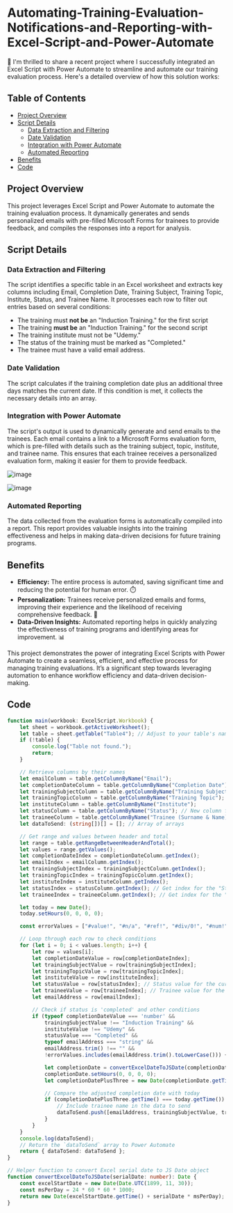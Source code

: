 # Automating-Training-Evaluation-Notifications-and-Reporting-with-Excel-Script-and-Power-Automate

🚀 I'm thrilled to share a recent project where I successfully integrated an Excel Script with Power Automate to streamline and automate our training evaluation process. Here's a detailed overview of how this solution works:

## Table of Contents
- [Project Overview](#project-overview)
- [Script Details](#script-details)
  - [Data Extraction and Filtering](#data-extraction-and-filtering)
  - [Date Validation](#date-validation)
  - [Integration with Power Automate](#integration-with-power-automate)
  - [Automated Reporting](#automated-reporting)
- [Benefits](#benefits)
- [Code](#code)


## Project Overview
This project leverages Excel Script and Power Automate to automate the training evaluation process. It dynamically generates and sends personalized emails with pre-filled Microsoft Forms for trainees to provide feedback, and compiles the responses into a report for analysis.

## Script Details

### Data Extraction and Filtering
The script identifies a specific table in an Excel worksheet and extracts key columns including Email, Completion Date, Training Subject, Training Topic, Institute, Status, and Trainee Name.
It processes each row to filter out entries based on several conditions:
- The training must **not be** an "Induction Training." for the first script
- The training **must be** an "Induction Training." for the second script
- The training institute must not be "Udemy."
- The status of the training must be marked as "Completed."
- The trainee must have a valid email address.

### Date Validation
The script calculates if the training completion date plus an additional three days matches the current date.
If this condition is met, it collects the necessary details into an array.

### Integration with Power Automate
The script's output is used to dynamically generate and send emails to the trainees.
Each email contains a link to a Microsoft Forms evaluation form, which is pre-filled with details such as the training subject, topic, institute, and trainee name.
This ensures that each trainee receives a personalized evaluation form, making it easier for them to provide feedback.

![image](https://github.com/symeon158/Automating-Training-Evaluation-Notifications-and-Reporting-with-Excel-Script-and-Power-Automate/assets/106148298/4662f7c6-ec45-40da-960b-48fc3822e2e8)

![image](https://github.com/symeon158/Automating-Training-Evaluation-Notifications-and-Reporting-with-Excel-Script-and-Power-Automate/assets/106148298/ddd4ab04-87fe-4e59-a07b-703e9d42ba41)


### Automated Reporting
The data collected from the evaluation forms is automatically compiled into a report.
This report provides valuable insights into the training effectiveness and helps in making data-driven decisions for future training programs.

## Benefits
- **Efficiency:** The entire process is automated, saving significant time and reducing the potential for human error. ⏱️
- **Personalization:** Trainees receive personalized emails and forms, improving their experience and the likelihood of receiving comprehensive feedback. 💌
- **Data-Driven Insights:** Automated reporting helps in quickly analyzing the effectiveness of training programs and identifying areas for improvement. 📊

This project demonstrates the power of integrating Excel Scripts with Power Automate to create a seamless, efficient, and effective process for managing training evaluations. It’s a significant step towards leveraging automation to enhance workflow efficiency and data-driven decision-making.

## Code

```typescript
function main(workbook: ExcelScript.Workbook) {
    let sheet = workbook.getActiveWorksheet();
    let table = sheet.getTable("Table4"); // Adjust to your table's name
    if (!table) {
        console.log("Table not found.");
        return;
    }

    // Retrieve columns by their names
    let emailColumn = table.getColumnByName("Email");
    let completionDateColumn = table.getColumnByName("Completion Date");
    let trainingSubjectColumn = table.getColumnByName("Training Subject");
    let trainingTopicColumn = table.getColumnByName("Training Topic");
    let instituteColumn = table.getColumnByName("Institute");
    let statusColumn = table.getColumnByName("Status"); // New column for status
    let traineeColumn = table.getColumnByName("Trainee (Surname & Name)"); // Retrieve Trainee column
    let dataToSend: (string[])[] = []; // Array of arrays

    // Get range and values between header and total
    let range = table.getRangeBetweenHeaderAndTotal();
    let values = range.getValues();
    let completionDateIndex = completionDateColumn.getIndex();
    let emailIndex = emailColumn.getIndex();
    let trainingSubjectIndex = trainingSubjectColumn.getIndex();
    let trainingTopicIndex = trainingTopicColumn.getIndex();
    let instituteIndex = instituteColumn.getIndex();
    let statusIndex = statusColumn.getIndex(); // Get index for the "Status" column
    let traineeIndex = traineeColumn.getIndex(); // Get index for the "Trainee" column

    let today = new Date();
    today.setHours(0, 0, 0, 0);

    const errorValues = ["#value!", "#n/a", "#ref!", "#div/0!", "#num!", "#name?", "#null!"];

    // Loop through each row to check conditions
    for (let i = 0; i < values.length; i++) {
        let row = values[i];
        let completionDateValue = row[completionDateIndex];
        let trainingSubjectValue = row[trainingSubjectIndex];
        let trainingTopicValue = row[trainingTopicIndex];
        let instituteValue = row[instituteIndex];
        let statusValue = row[statusIndex]; // Status value for the current row
        let traineeValue = row[traineeIndex]; // Trainee value for the current row
        let emailAddress = row[emailIndex];

        // Check if status is 'completed' and other conditions
        if (typeof completionDateValue === 'number' &&
            trainingSubjectValue !== "Induction Training" &&
            instituteValue !== "Udemy" &&
            statusValue === "Completed" &&
            typeof emailAddress === "string" &&
            emailAddress.trim() !== "" &&
            !errorValues.includes(emailAddress.trim().toLowerCase())) {

            let completionDate = convertExcelDateToJSDate(completionDateValue);
            completionDate.setHours(0, 0, 0, 0);
            let completionDatePlusThree = new Date(completionDate.getTime() + (3 * 24 * 60 * 60 * 1000)); // Adding 3 days to completion date

            // Compare the adjusted completion date with today
            if (completionDatePlusThree.getTime() === today.getTime()) {
                // Include trainee name in the data to send
                dataToSend.push([emailAddress, trainingSubjectValue, trainingTopicValue, instituteValue, traineeValue]);
            }
        }
    }
    console.log(dataToSend);
    // Return the `dataToSend` array to Power Automate
    return { dataToSend: dataToSend };
}

// Helper function to convert Excel serial date to JS Date object
function convertExcelDateToJSDate(serialDate: number): Date {
    const excelStartDate = new Date(Date.UTC(1899, 11, 30));
    const msPerDay = 24 * 60 * 60 * 1000;
    return new Date(excelStartDate.getTime() + serialDate * msPerDay);
}

